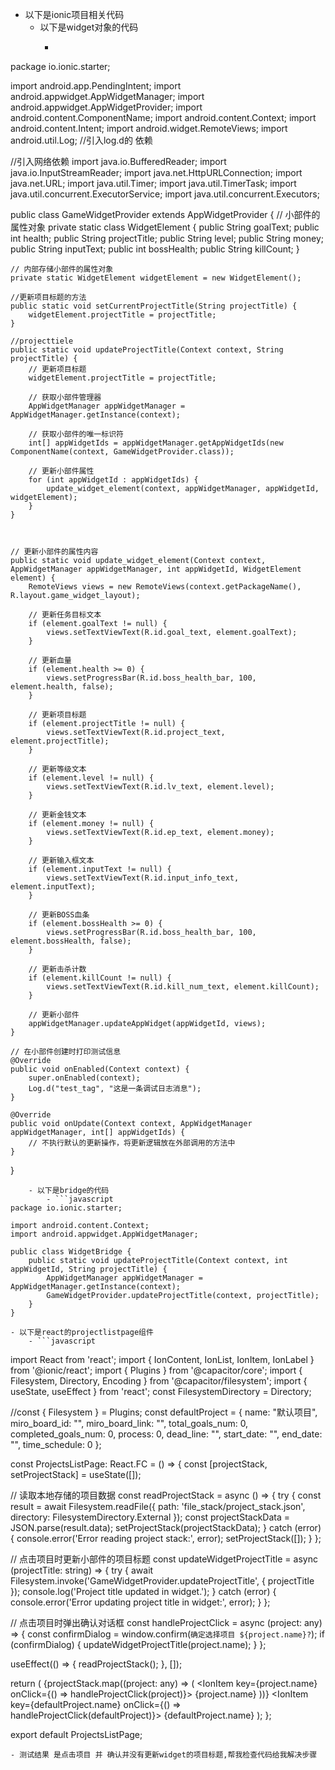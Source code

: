 - 以下是ionic项目相关代码
    - 以下是widget对象的代码
        - ```javascript
package io.ionic.starter;

import android.app.PendingIntent;
import android.appwidget.AppWidgetManager;
import android.appwidget.AppWidgetProvider;
import android.content.ComponentName;
import android.content.Context;
import android.content.Intent;
import android.widget.RemoteViews;
import android.util.Log;
//引入log.d的 依赖

//引入网络依赖
import java.io.BufferedReader;
import java.io.InputStreamReader;
import java.net.HttpURLConnection;
import java.net.URL;
import java.util.Timer;
import java.util.TimerTask;
import java.util.concurrent.ExecutorService;
import java.util.concurrent.Executors;


public class GameWidgetProvider extends AppWidgetProvider {
    // 小部件的属性对象
    private static class WidgetElement {
        public String goalText;
        public int health;
        public String projectTitle;
        public String level;
        public String money;
        public String inputText;
        public int bossHealth;
        public String killCount;
    }

    // 内部存储小部件的属性对象
    private static WidgetElement widgetElement = new WidgetElement();

    //更新项目标题的方法
    public static void setCurrentProjectTitle(String projectTitle) {
        widgetElement.projectTitle = projectTitle;
    }

    //projecttiele
    public static void updateProjectTitle(Context context, String projectTitle) {
        // 更新项目标题
        widgetElement.projectTitle = projectTitle;

        // 获取小部件管理器
        AppWidgetManager appWidgetManager = AppWidgetManager.getInstance(context);

        // 获取小部件的唯一标识符
        int[] appWidgetIds = appWidgetManager.getAppWidgetIds(new ComponentName(context, GameWidgetProvider.class));

        // 更新小部件属性
        for (int appWidgetId : appWidgetIds) {
            update_widget_element(context, appWidgetManager, appWidgetId, widgetElement);
        }
    }



    // 更新小部件的属性内容
    public static void update_widget_element(Context context, AppWidgetManager appWidgetManager, int appWidgetId, WidgetElement element) {
        RemoteViews views = new RemoteViews(context.getPackageName(), R.layout.game_widget_layout);

        // 更新任务目标文本
        if (element.goalText != null) {
            views.setTextViewText(R.id.goal_text, element.goalText);
        }

        // 更新血量
        if (element.health >= 0) {
            views.setProgressBar(R.id.boss_health_bar, 100, element.health, false);
        }

        // 更新项目标题
        if (element.projectTitle != null) {
            views.setTextViewText(R.id.project_text, element.projectTitle);
        }

        // 更新等级文本
        if (element.level != null) {
            views.setTextViewText(R.id.lv_text, element.level);
        }

        // 更新金钱文本
        if (element.money != null) {
            views.setTextViewText(R.id.ep_text, element.money);
        }

        // 更新输入框文本
        if (element.inputText != null) {
            views.setTextViewText(R.id.input_info_text, element.inputText);
        }

        // 更新BOSS血条
        if (element.bossHealth >= 0) {
            views.setProgressBar(R.id.boss_health_bar, 100, element.bossHealth, false);
        }

        // 更新击杀计数
        if (element.killCount != null) {
            views.setTextViewText(R.id.kill_num_text, element.killCount);
        }

        // 更新小部件
        appWidgetManager.updateAppWidget(appWidgetId, views);
    }

    // 在小部件创建时打印测试信息
    @Override
    public void onEnabled(Context context) {
        super.onEnabled(context);
        Log.d("test_tag", "这是一条调试日志消息");
    }

    @Override
    public void onUpdate(Context context, AppWidgetManager appWidgetManager, int[] appWidgetIds) {
        // 不执行默认的更新操作，将更新逻辑放在外部调用的方法中
    }
}

```
    - 以下是bridge的代码
        - ```javascript
package io.ionic.starter;

import android.content.Context;
import android.appwidget.AppWidgetManager;

public class WidgetBridge {
    public static void updateProjectTitle(Context context, int appWidgetId, String projectTitle) {
        AppWidgetManager appWidgetManager = AppWidgetManager.getInstance(context);
        GameWidgetProvider.updateProjectTitle(context, projectTitle);
    }
}
```
    - 以下是react的projectlistpage组件
        - ```javascript
import React from 'react';
import { IonContent, IonList, IonItem, IonLabel } from '@ionic/react';
import {  Plugins } from '@capacitor/core';
import { Filesystem, Directory, Encoding } from '@capacitor/filesystem';
import { useState, useEffect } from 'react';
const FilesystemDirectory = Directory;

//const { Filesystem } = Plugins;
const defaultProject = {
    name: "默认项目",
    miro_board_id: "",
    miro_board_link: "",
    total_goals_num: 0,
    completed_goals_num: 0,
    process: 0,
    dead_line: "",
    start_date: "",
    end_date: "",
    time_schedule: 0
  };
  

const ProjectsListPage: React.FC = () => {
  const [projectStack, setProjectStack] = useState([]);

  // 读取本地存储的项目数据
  const readProjectStack = async () => {
    try {
      const result = await Filesystem.readFile({
        path: 'file_stack/project_stack.json',
        directory: FilesystemDirectory.External
      });
      const projectStackData = JSON.parse(result.data);
      setProjectStack(projectStackData);
    } catch (error) {
      console.error('Error reading project stack:', error);
      setProjectStack([]);
    }
  };

  // 点击项目时更新小部件的项目标题
    const updateWidgetProjectTitle = async (projectTitle: string) => {
        try {
        await Filesystem.invoke('GameWidgetProvider.updateProjectTitle', { projectTitle });
        console.log('Project title updated in widget.');
        } catch (error) {
        console.error('Error updating project title in widget:', error);
        }
    };

  // 点击项目时弹出确认对话框
  const handleProjectClick = async (project: any) => {
    const confirmDialog = window.confirm(`确定选择项目 ${project.name}?`);
    if (confirmDialog) {
        updateWidgetProjectTitle(project.name);
    }
  };

  useEffect(() => {
    readProjectStack();
  }, []);

  return (
    <IonContent>
      <IonList>
        {projectStack.map((project: any) => (
          <IonItem key={project.name} onClick={() => handleProjectClick(project)}>
            <IonLabel>{project.name}</IonLabel>
          </IonItem>
        ))}
        <IonItem key={defaultProject.name} onClick={() => handleProjectClick(defaultProject)}>
          <IonLabel>{defaultProject.name}</IonLabel>
        </IonItem>
      </IonList>
    </IonContent>
  );
};

export default ProjectsListPage;

```
- 测试结果 是点击项目 并 确认并没有更新widget的项目标题,帮我检查代码给我解决步骤
